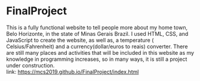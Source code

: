 # FinalProject
This is a fully functional website to tell people more about my home town, Belo Horizonte, in the state of Minas Gerais Brazil. I used HTML, CSS, and JavaScript to create the website, as well as, a temperature ( Celsius/Fahrenheit) and a currency(dollar/euros to reais) converter. There are still many places and activities that will be included in this website as my knowledge in programming increases, so in many ways, it is still a project under construction.  
link:
https://mcs2019.github.io/FinalProject/index.html
